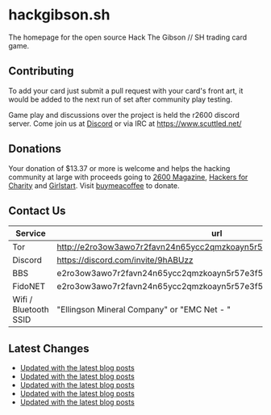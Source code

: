 # hackgibson.sh
The homepage for the open source Hack The Gibson // SH trading card game.


## Contributing

To add your card just submit a pull request with your card's front art, it would be added to the next run of set after community play testing.

Game play and discussions over the project is held the r2600 discord server. Come join us at [Discord](https://discord.com/invite/9hABUzz) or via IRC at https://www.scuttled.net/


## Donations

Your donation of $13.37 or more is welcome and helps the hacking community at large with proceeds going to [2600 Magazine](https://2600.com/), [Hackers for Charity](https://hackersforcharity.org) and [Girlstart](https://girlstart.org).  Visit [buymeacoffee](https://www.buymeacoffee.com/hackgibson.sh) to donate.


## Contact Us

Service | url
-|-
Tor | http://e2ro3ow3awo7r2favn24n65ycc2qmzkoayn5r57e3f56nvjwdcgg32ad.onion
Discord | https://discord.com/invite/9hABUzz
BBS | e2ro3ow3awo7r2favn24n65ycc2qmzkoayn5r57e3f56nvjwdcgg32ad.onion:23
FidoNET | e2ro3ow3awo7r2favn24n65ycc2qmzkoayn5r57e3f56nvjwdcgg32ad.onion:24554
Wifi / Bluetooth SSID | "Ellingson Mineral Company" or "EMC Net - <fidonet address>"

## Latest Changes
<!-- BLOG-POST-LIST:START -->
- [Updated with the latest blog posts](https://github.com/DFW2600/hackgibson.sh/commit/5dfe774325dd92b410c4ec7e9ca9f23a08239330)
- [Updated with the latest blog posts](https://github.com/DFW2600/hackgibson.sh/commit/8e25a87cd342ae7d28edf5c71b4e0c92b3abd12e)
- [Updated with the latest blog posts](https://github.com/DFW2600/hackgibson.sh/commit/f1d98c953f204736863895bcef289813cda6ade0)
- [Updated with the latest blog posts](https://github.com/DFW2600/hackgibson.sh/commit/cccaf9e81bda45bbe8d0cb07f1e0fd2815a970a6)
- [Updated with the latest blog posts](https://github.com/DFW2600/hackgibson.sh/commit/b80a396d02c1c5a454af07d539f9819fa00bf5e7)
<!-- BLOG-POST-LIST:END -->

